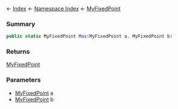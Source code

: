← [Index](Api-Index) ← [Namespace Index](Namespace-Index) ← [MyFixedPoint](VRage.MyFixedPoint)

### Summary

```csharp
public static MyFixedPoint Max(MyFixedPoint a, MyFixedPoint b)
```

### Returns

[MyFixedPoint](VRage.MyFixedPoint)

### Parameters

* [MyFixedPoint](VRage.MyFixedPoint) a
* [MyFixedPoint](VRage.MyFixedPoint) b
